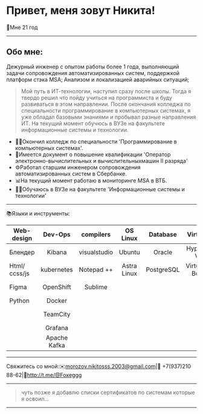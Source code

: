 <html lang="en">
<head>
    <meta charset="UTF-8">
    <meta name="viewport" content="width=device-width, initial-scale=1.0">
    <link rel="stylesheet" href="styles.css">
</head>
<body> 
<div class="header">	
<H1>Привет, меня зовут Никита!</H1>
<p>👤Мне 21 год</p>
	
---

<h2>Обо мне:</h2>

<p> Дежурный инженер с опытом работы более 1 года, выполняющий задачи сопровождения автоматизированных систем,
поддержкой платформ стэка MSA; Анализом и локализацией аварийных ситуаций;

> Мой путь в ИТ-технологии, наступил сразу после школы. Тогда я твердо решил что пойду учиться на программиста и буду развиваться в этом направлении. После окончания колледжа по специальности программирование в компьютерных системах, я уже обладал базовыми знаниями и пробывал разные направления ИТ. На текущий момент обучюсь в ВУЗе на факультете информационные системы и технологии.</p>

- 🧑‍🎓Окончил колледж по специальности 'Программирование в компьютерных системах'.
- 🧰Имеется документ о повышение квалификации 'Оператор электронно-вычислительных и вычислительныхмашин II разряда'
- ⚙️Работал старшим инженером сопровождения автоматизированных систем в Сбербанке.
- 📊На текущий момент работаю в мониторинге MSA в ВТБ.
- 👨‍🎓Обучаюсь в ВУЗе на факультете 'Информационные системы и технологии'

---

</h2>📚Языки и инструменты:</h2>

| Web-design    | Dev-Ops            | compilers   | OS Linux   | Database  | Virtual	 | Other	         | development methodology|
| ------------- |:------------------:| :----------:|:----------:|:---------:|:----------:|----------------------:|----------------------:|
| Блендер       | Kibana	     | visualstudio| Ubuntu     | Oracle    | Hyper-V	 | Atlassian Confluence  | agile		 |
| Html/сcss/js  | kubernetes	     | Notepad ++  | Astra Linux| PostgreSQL| Virtual-Box| Service managemen     | scrum	 	 |
| Figma		| OpenShift          | Sublime	   | 		| 	    | 		 | jira service managemen| kanban	 	 |
| Python	| Docker             | 		   | 		| 	    | 		 | gRPC			 | lean		         | 
| 		| TeamCity           | 		   | 		| 	    | 		 | Restful		 | cascade model	 |
| 		| Grafana            | 		   | 		| 	    | 		 | CI/CD		 |||
| 		| Apache Kafka       | 		   | 		| 	    | 		 | 			 |||

---

Свяжитесь со мной:✉️morozov.nikitosss.2003@gmail.com|📱 +7(937)210 88-62|💬http://t.me/@Foxeggg

---

> чуть позже я добавлю списки сертификатов по системам которые я освоил...

---

</div>
<div class="content">

</div>
</body>
</html>
